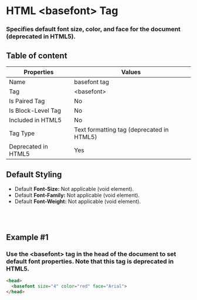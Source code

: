 # HTML &lt;basefont&gt; Tag

### Specifies default font size, color, and face for the document (deprecated in HTML5).



## Table of content


| Properties            | Values                                                               |
|---------------------|----------------------------------------------------------------------|
| Name                | basefont tag                                                |
| Tag                 | &lt;basefont&gt;                                            |
| Is Paired Tag       | No                                                  |
| Is Block-Level Tag  | No                                |
| Included in HTML5   | No     |
| Tag Type            | Text formatting tag (deprecated in HTML5)     |
| Deprecated in HTML5 | Yes     |


## Default Styling


-	Default **Font-Size:** Not applicable (void element).
-	Default **Font-Family:** Not applicable (void element).
-	Default **Font-Weight:** Not applicable (void element).


<br>
<br>

## Example #1
### Use the &lt;basefont&gt; tag in the head of the document to set default font properties. Note that this tag is deprecated in HTML5.
```html
<head>
  <basefont size="4" color="red" face="Arial">
</head>
``` 
<br>
<br>

